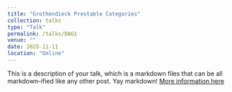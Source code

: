 ```yaml
---
title: "Grothendieck Prestable Categories"
collection: talks
type: "Talk"
permalink: /talks/DAG1
venue: ""
date: 2025-11-11
location: "Online"
---
```




This is a description of your talk, which is a markdown files that can be all markdown-ified like any other post. Yay markdown!
[More information here](https://amartyasd.github.io/DAG1/)
